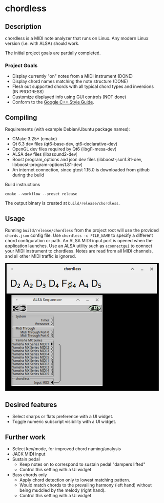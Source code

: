 # chordless
## Description
chordless is a MIDI note analyzer that runs on Linux.
Any modern Linux version (i.e. with ALSA) should work.

The initial project goals are partially completed.

### Project Goals
- Display currently "on" notes from a MIDI instrument (DONE)
- Display chord names matching the note structure (DONE)
- Flesh out supported chords with all typical chord types and inversions (IN PROGRESS)
- Customize displayed info using GUI controls (NOT done)
- Conform to the [Google C++ Style Guide](https://google.github.io/styleguide/cppguide.html).

## Compiling
Requirements (with example Debian/Ubuntu package names):
- CMake 3.25+ (cmake)
- Qt 6.3 dev files (qt6-base-dev, qt6-declarative-dev)
- OpenGL dev files required by Qt6 (libgl1-mesa-dev)
- ALSA dev files (libasound2-dev)
- Boost program_options and json dev files (libboost-json1.81-dev, libboost-program-options1.81-dev)
- An internet connection, since gtest 1.15.0 is downloaded from github during the build

Build instructions
```
cmake --workflow --preset release
```
The output binary is created at `build/release/chordless`.

## Usage
Running `build/release/chordless` from the project root will use the provided `chords.json` config file.
Use `chordless -c FILE_NAME` to specify a different chord configuration or path.
An ALSA MIDI input port is opened when the application launches.
Use an ALSA utility such as `aconnectgui` to connect your MIDI instrument to chordless.
Notes are read from all MIDI channels, and all other MIDI traffic is ignored.

![chordless and aconnectgui](/screenshot.png?raw=true "Screenshot")

## Desired features
- Select sharps or flats preference with a UI widget.
- Toggle numeric subscript visibility with a UI widget.

## Further work
- Select key/mode, for improved chord naming/analysis
- JACK MIDI input
- Sustain pedal
  - Keep notes on to correspond to sustain pedal "dampers lifted"
  - Control this setting with a UI widget
- Bass chords only
  - Apply chord detection only to lowest matching pattern.
  - Would match chords to the prevailing harmony (left hand) without being muddled by the melody (right hand).
  - Control this setting with a UI widget

